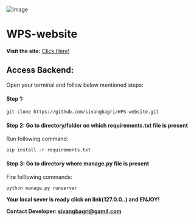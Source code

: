 ![Image](https://sites.google.com/site/wisdomaligarh/_/rsrc/1467896689449/home/wisdom-logo.png)




# WPS-website

**Visit the site:** [Click Here!](http://shivangbagri.pythonanywhere.com/)


## Access Backend:
Open your terminal and follow below mentioned steps:

#### Step 1:
```
git clone https://github.com/sivangbagri/WPS-website.git
```
#### Step 2: Go to directory/folder on which requirements.txt file is present

Run following command:
```
pip install -r requirements.txt
```

#### Step 3: Go to directory where manage.py file is present
Fire folllowing commands:
```
python manage.py runserver
```

**Your local sever is ready click on link(127.0.0..) and ENJOY!** 

**Contact Developer: sivangbagri@gamil.com**

